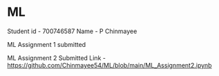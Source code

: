 # ML
Student id - 700746587
Name - P Chinmayee

ML Assignment 1 submitted

ML Assignment 2 Submitted 
Link - https://github.com/Chinmayee54/ML/blob/main/ML_Assignment2.ipynb


